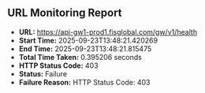 ## URL Monitoring Report

- **URL:** https://api-gw1-prod1.fisglobal.com/gw/v1/health
- **Start Time:** 2025-09-23T13:48:21.420269
- **End Time:** 2025-09-23T13:48:21.815475
- **Total Time Taken:** 0.395206 seconds
- **HTTP Status Code:** 403
- **Status:** Failure
- **Failure Reason:** HTTP Status Code: 403
